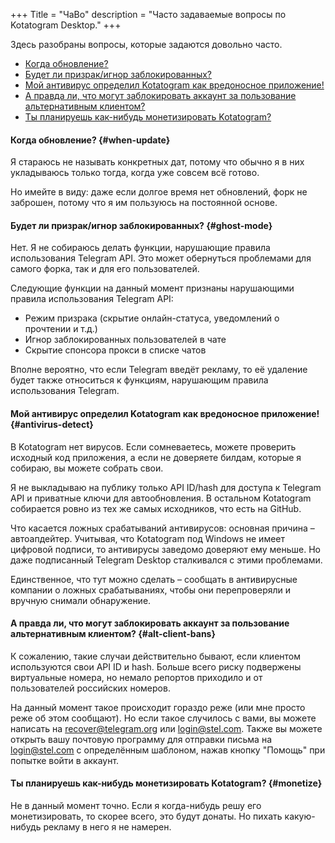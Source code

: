 +++
Title = "ЧаВо"
description = "Часто задаваемые вопросы по Kotatogram Desktop."
+++

Здесь разобраны вопросы, которые задаются довольно часто.

* [Когда обновление?](#when-update)
* [Будет ли призрак/игнор заблокированных?](#ghost-mode)
* [Мой антивирус определил Kotatogram как вредоносное приложение!](#antivirus-detect)
* [А правда ли, что могут заблокировать аккаунт за пользование альтернативным клиентом?](#alt-client-bans)
* [Ты планируешь как-нибудь монетизировать Kotatogram?](#monetize)

#### Когда обновление? {#when-update}

Я стараюсь не называть конкретных дат, потому что обычно я в них укладываюсь только тогда, когда уже совсем всё готово.

Но имейте в виду: даже если долгое время нет обновлений, форк не заброшен, потому что я им пользуюсь на постоянной основе.

#### Будет ли призрак/игнор заблокированных? {#ghost-mode}

Нет. Я не собираюсь делать функции, нарушающие правила использования Telegram API. Это может обернуться проблемами для самого форка, так и для его пользователей.

Следующие функции на данный момент признаны нарушающими правила использования Telegram API:

* Режим призрака (скрытие онлайн-статуса, уведомлений о прочтении и т.д.)
* Игнор заблокированных пользователей в чате
* Скрытие спонсора прокси в списке чатов

Вполне вероятно, что если Telegram введёт рекламу, то её удаление будет также относиться к функциям, нарушающим правила использования Telegram.

#### Мой антивирус определил Kotatogram как вредоносное приложение! {#antivirus-detect}

В Kotatogram нет вирусов. Если сомневаетесь, можете проверить исходный код приложения, а если не доверяете билдам, которые я собираю, вы можете собрать свои.

Я не выкладываю на публику только API ID/hash для доступа к Telegram API и приватные ключи для автообновления. В остальном Kotatogram собирается ровно из тех же самых исходников, что есть на GitHub.

Что касается ложных срабатываний антивирусов: основная причина – автоапдейтер. Учитывая, что Kotatogram под Windows не имеет цифровой подписи, то антивирусы заведомо доверяют ему меньше. Но даже подписанный Telegram Desktop сталкивался с этими проблемами.

Единственное, что тут можно сделать – сообщать в антивирусные компании о ложных срабатываниях, чтобы они перепроверяли и вручную снимали обнаружение.

#### А правда ли, что могут заблокировать аккаунт за пользование альтернативным клиентом? {#alt-client-bans}

К сожалению, такие случаи действительно бывают, если клиентом используются свои API ID и hash. Больше всего риску подвержены виртуальные номера, но немало репортов приходило и от пользователей российских номеров.

На данный момент такое происходит гораздо реже (или мне просто реже об этом сообщают). Но если такое случилось с вами, вы можете написать на recover@telegram.org или login@stel.com. Также вы можете открыть вашу почтовую программу для отправки письма на login@stel.com с определённым шаблоном, нажав кнопку "Помощь" при попытке войти в аккаунт.

#### Ты планируешь как-нибудь монетизировать Kotatogram? {#monetize}

Не в данный момент точно. Если я когда-нибудь решу его монетизировать, то скорее всего, это будут донаты. Но пихать какую-нибудь рекламу в него я не намерен.
